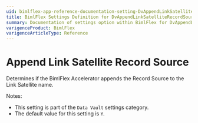 ```yaml
---
uid: bimlflex-app-reference-documentation-setting-DvAppendLinkSatelliteRecordSource
title: BimlFlex Settings Definition for DvAppendLinkSatelliteRecordSource
summary: Documentation of settings option within BimlFlex for DvAppendLinkSatelliteRecordSource
varigenceProduct: BimlFlex
varigenceArticleType: Reference
---
```


# Append Link Satellite Record Source

Determines if the BimlFlex Accelerator appends the Record Source to the Link Satellite name.

Notes:

* This setting is part of the `Data Vault` settings category.
* The default value for this setting is `Y`.
